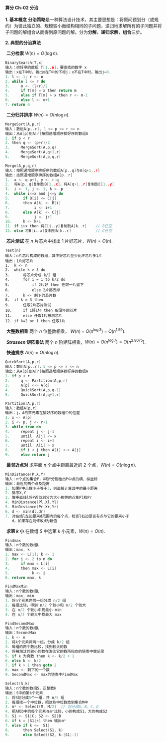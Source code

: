 #### 算分  Ch-02  分治

**1.  基本概念**    **分治策略**是一种算法设计技术，其主要思想是：将原问题划分（或规约）为彼此独立的、规模较小而结构相同的子问题，递归地求解所有的子问题并将子问题的解组合从而得到原问题的解。分为**分解**，**递归求解**，**组合**三步。

**2.  典型的分治算法**

​    **二分检索**    $W(n)=O(\log{n} )$.

```c
BinarySearch(T,x)
输入：排好序的数组 T[1..n]，要查找的数字 x
输出：x在T中时，输出x在T中的下标j；x不在T中时，输出j=0.
1. l <- 1; r <- n
2. while l <= r do
3.     m <- (l+r)/2
4.     if T[m] = x then return m
5.     else if T[m] > x then r <- m-1
6.     else l <- m+1
7. return 0
```

​    **二分归并排序**    $W(n) = O(n \log {n})$.

```c
MergeSort(A,p,r)
输入：数组A[p..r], 1 <= p <= r <= n
输出：从A[p]到A[r]按照递增顺序排好序的数组A
1. if p < r
2. then q <- (p+r)/2
3.     MergeSort(A,p,q)
4.     MergeSort(A,q+1,r)
5.     MergeSort(A,p,q,r)
```

```c
Merge(A,p,q,r)
输入：按照递增顺序排好序的数组A[p..q]与A[q+1..r]
输出：按照递增顺序排序的数组A[p..r]
1.  x <- q-p+1, y <- r-q
2.  将A[p..q]复制到B[1..x]，将A[q+1..r]复制到C[1..y]
3.  i <- 1, j <- 1, k <- p
4.  while i<=x and j<=y do
5.      if B[i] <= C[j]
6.      then A[k] <- B[i]
7.           i <- i+1
8.      else A[k] <- C[j]
9.           j <- j+1
10.     k <- k+1
11. if i>x then 将C[j..y]复制到A[k..r]    // B已空
12. else 将B[i..x]复制到A[k..r]           // C已空
```



​    **芯片测试**    在 $n$ 片芯片中找出 $1$ 片好芯片，$W(n)=O(n)$.

```
Test(n)
输入：n片芯片构成的数组，其中好芯片至少比坏芯片多1片
输出：1片好芯片
1.  k <- n
2.  while k > 3 do
3.      将芯片分成 k/2 组
4.      for i = 1 to k/2 do
5.          if 2片好 then 任取一片留下
6.          else 2片都丢掉
7.      k <- 剩下的芯片数
8.  if k = 3 then
9.      任取2片芯片测试
10.     if 1好1坏 then 取没坏的芯片
11.     else 任取1片被测芯片
12. if k=2 or 1 then 任取1片

```

​    **大整数相乘**    两个 $n$ 位整数相乘， $W(n)$ $=$ $O(n^{\log {3}})$ $=$ $O(n^{1.59})$.

​    **$Strassen$ 矩阵乘法**    两个 $n$ 阶矩阵相乘，$W(n) = O(n^{\log 7}) = O(n^{2.8075})$.

​    **快速排序**    $A(n) = O(n \log {n})$.

```c
QuickSort(A,p,r)
输入：数组A[p..r]，1 <= p <= r <= n
输出：从A[p]到A[r]按照递增顺序排好序的数组A
1. if p < r
2.     q <- Partition(A,p,r)
3.     A[p] <-> A[q]
4.     QuickSort(A,p,q-1)
5.     QuickSort(A,q+1,r)
```

```c
Partition(A,p,r)
输入：数组A[p,r]
输出：j，A的首元素在排好序的数组中的位置
1. x <- A[p]
2. i <- p, j <- r+1
3. while true do
4.     repeat j <- j-1
5.     until  A[j] <= x
6.     repeat i <- i+1
7.     until  A[i] > x
8.     if i < j then A[i] <-> A[j]
9.     else return j
```





​    **最邻近点对**    求平面 $n$ 个点中距离最近的 $2$ 个点，$W(n)=O(n \log {n})$.

```C
MinDistance(P,X,Y)
输入：n个点的集合P，X和Y分别给出P中点的横、纵坐标
输出：最近的两个点及距离
1. 如果P中点数小于等于3，则直接计算其中的最小距离
2. 排序X,Y
3. 做垂直线l将P近似划分为大小相等的点集Pl和Pr
4. MinDistance(Pl,Xl,Yl)
5. MinDistance(Pr,Xr,Yr)
6. d <- min(dl,dr)
7. 对在线l左边距离d范围内的每个点，检查l右边是否有点与它的距离小于
   d，如果存在则修改d为新值
```
​    **求第 $k$ 小**    在数组 $S$ 中选第 $k$ 小元素，$W(n)=O(n)$.

```c
Findmax
输入：n个数的数组L
输出：max, k
1. max <- L[1]; k <- 1
2. for i <- 2 to n do
3.     if max < L[i]
4.     then max <- L[i]
5.          k <- i
6. return max, k
```

``` c
FindMaxMin
输入：n个数的数组L
输出：max, min
1. 将n个元素两两一组分成 n/2 组
2. 每组比较，得到 n/2 个较小和 n/2 个较大
3. 在 n/2 个较小中找最小 min
4. 在 n/2 个较大中找最大 max
```

```c
FindSecondMax
输入：n个数的数组L
输出：SecondMax
1. k <- n
2. 将k个元素两两一组，分成 k/2 组
3. 每组的两个数比较，找到较大的数
4. 将被淘汰的较小的数在淘汰它的数所指向的链表中做记录
5. if k 为奇数 then k <- k/2 + 1
6. else k <- k/2
7. if k > 1 then goto 2
8. max <- 剩下的一个数
9. SecondMax <- max的链表中FindMax
```



```c
Select(S,k)
输入：n个数的数组S，正整数k
输出：S中的第k个元素
1. 将S划分成5个一组，共 n/5 组
2. 每组找一个中位数，把这些中位数放到集合M中
3. m* <- Select(M, M/2)  // 划分成A，B，C，D
4. 把A和D中的每个元素与m*比较，小的构成S1，大的构成S2
5. S1 <- S1|C; S2 <- S2|B
6. if k = |S1|+1 then 输出m*
7. else if k <= |S1|
8.      then Select(S1, k)
9.      else Select(S2, k-|S1|-1)
```

















